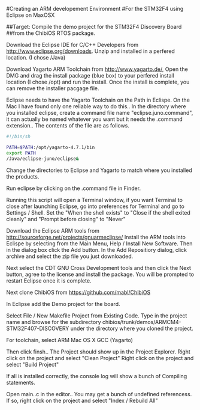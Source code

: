 #Creating an ARM developement Environment 
#For the STM32F4 using Eclipse on MaxOSX

##Target: Compile the demo project for the STM32F4 Discovery Board
##from the ChibiOS RTOS package.

Download the Eclipse IDE for C/C++ Developers from http://www.eclipse.org/downloads.
Unzip and installed in a perfered location. (I chose /Java)

Download Yagarto ARM Toolchain from http://www.yagarto.de/, Open the DMG and drag the install
package (blue box) to your perfered install location (I chose /opt) and run the install. Once
the install is complete, you can remove the installer pacgage file.

Eclipse needs to have the Yagarto Toolchain on the Path in Eclispe. On the Mac I have found
only one reliable way to do this.. In the directory where you installed eclipse, create a
command file name "eclipse.juno.command", it can actually be named whatever you want but 
it needs the .command extension.. The contents of the file are as follows.
```bash
#!/bin/sh

PATH=$PATH:/opt/yagarto-4.7.1/bin
export PATH
/Java/eclipse-juno/eclipse&
```
Change the directories to Eclipse and Yagarto to match where you installed the products.

Run eclipse by clicking on the .command file in Finder.

Running this script will open a Terminal window, if you want Terminal to close after
launching Eclipse, go into preferences for Terminal and go to Settings / Shell.
Set the "When the shell exists" to "Close if the shell exited cleanly" and "Prompt 
before closing" to "Never"


Download the Eclipse ARM tools from http://sourceforge.net/projects/gnuarmeclipse/
Install the ARM tools into Eclispe by selecting from the Main Menu,
Help / Install New Software. Then in the dialog box click the Add button. In the
Add Repositiory dialog, click archive and select the zip file you just downloaded.

Next select the CDT GNU Cross Development tools and then click the Next button, agree
to the license and install the package. You will be prompted to restart Eclipse once it
is complete.

Next clone ChibiOS from https://github.com/mabl/ChibiOS

In Eclipse add the Demo project for the board.

Select File / New Makefile Project from Existing Code.
Type in the project name and browse for the subdirectory
chibios/trunk/demos/ARMCM4-STM32F407-DISCOVERY under the
directory where you cloned the project.

For toolchain, select ARM Mac OS X GCC (Yagarto)

Then click finsh.. The Project should show up in the Project Explorer.
Right click on the project and select "Clean Project"
Right click on the project and select "Build Project"

If all is installed correctly, the console log will show a bunch of Compiling statements.

Open main..c in the editor.. You may get a bunch of undefined referencess. 
If so, right click on the project and select "Index / Rebuild All"

